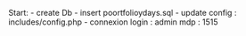 Start: 
    - create Db 
    - insert poortfolioydays.sql 
    - update config : includes/config.php
    - connexion login : admin  mdp : 1515